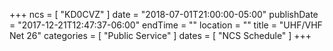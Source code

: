 +++
ncs = [ "KD0CVZ" ]
date = "2018-07-01T21:00:00-05:00"
publishDate = "2017-12-21T12:47:37-06:00"
endTime = ""
location = ""
title = "UHF/VHF Net 26"
categories = [ "Public Service" ]
dates = [ "NCS Schedule" ]
+++
